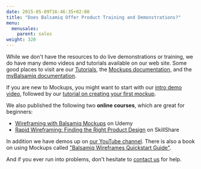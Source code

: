 ```yaml
---
date: 2015-05-09T16:46:35+02:00
title: "Does Balsamiq Offer Product Training and Demonstrations?"
menu:
  menusales:
    parent: sales
weight: 320
---
```


While we don't have the resources to do live demonstrations or training, we do have many demo videos and tutorials available on our web site. Some good places to visit are our [Tutorials](/tutorials/), the [Mockups documentation](https://docs.balsamiq.com/desktop/), and the [myBalsamiq documentation](https://docs.balsamiq.com/mybalsamiq/).

If you are new to Mockups, you might want to start with our [intro demo video](/tutorials/introvideo/), followed by our [tutorial on creating your first mockup](/tutorials/firstmockup/).

We also published the following two **online courses**, which are great for beginners:

*   [Wireframing with Balsamiq Mockups](https://www.udemy.com/wireframing-with-balsamiq-mockups/) on Udemy
*   [Rapid Wireframing: Finding the Right Product Design](https://www.skillshare.com/classes/design/Rapid-Wireframing-Finding-the-Right-Product-Design/1947996659) on SkillShare

In addition we have demos up on [our YouTube channel](https://www.youtube.com/playlist?list=PLVlyYfbClWxRpOSJvalIUTBxoqkrzowzI). There is also a book on using Mockups called ["Balsamiq Wireframes Quickstart Guide"](/resources/books/).

And if you ever run into problems, don't hesitate to [contact us](https://balsamiq.com/company/#contact) for help.